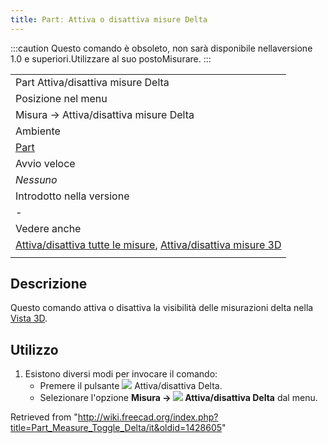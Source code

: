 ```yaml
---
title: Partː Attiva o disattiva misure Delta
---
```

:::caution
Questo comando è obsoleto, non sarà disponibile nellaversione 1.0 e superiori.Utilizzare al suo postoMisurare.
:::

|  |
| --- |
| Part Attiva/disattiva misure Delta |
| Posizione nel menu |
| Misura → Attiva/disattiva misure Delta |
| Ambiente |
| [Part](/Part_Workbench/it "Part Workbench/it") |
| Avvio veloce |
| *Nessuno* |
| Introdotto nella versione |
| - |
| Vedere anche |
| [Attiva/disattiva tutte le misure](/Part_Measure_Toggle_All/it "Part Measure Toggle All/it"), [Attiva/disattiva misure 3D](/Part_Measure_Toggle_3D/it "Part Measure Toggle 3D/it") |
|  |

## Descrizione

Questo comando attiva o disattiva la visibilità delle misurazioni delta nella [Vista 3D](/3D_view/it "3D view/it").

## Utilizzo

1. Esistono diversi modi per invocare il comando:
   * Premere il pulsante ![](/images/Part_Measure_Toggle_Delta.svg) Attiva/disattiva Delta.
   * Selezionare l'opzione **Misura → ![](/images/Part_Measure_Toggle_Delta.svg) Attiva/disattiva Delta** dal menu.

Retrieved from "<http://wiki.freecad.org/index.php?title=Part_Measure_Toggle_Delta/it&oldid=1428605>"